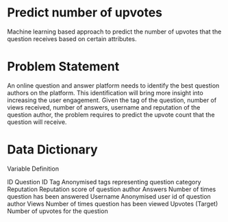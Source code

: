 # Predict number of upvotes

Machine learning based approach to predict the number of upvotes that the question receives based on certain attributes.

# Problem Statement

An online question and answer platform needs to identify the best question authors on the platform. This identification will bring more insight into increasing the user engagement. Given the tag of the question, number of views received, number of answers, username and reputation of the question author, the problem requires to predict the upvote count that the question will receive.

# Data Dictionary 

Variable	         Definition

ID	               Question ID
Tag	               Anonymised tags representing question category
Reputation	       Reputation score of question author
Answers	           Number of times question has been answered
Username	         Anonymised user id of question author
Views	             Number of times question has been viewed
Upvotes	(Target)   Number of upvotes for the question
 
